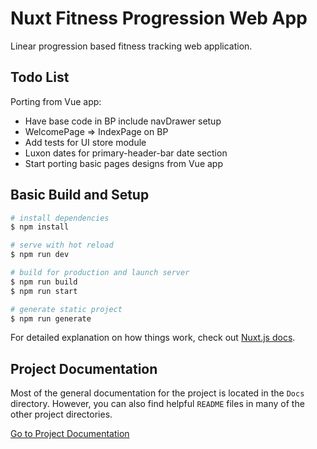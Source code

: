 # Nuxt Fitness Progression Web App

Linear progression based fitness tracking web application.

## Todo List

Porting from Vue app:

- Have base code in BP include navDrawer setup
- WelcomePage => IndexPage on BP
- Add tests for UI store module
- Luxon dates for primary-header-bar date section
- Start porting basic pages designs from Vue app

## Basic Build and Setup

```bash
# install dependencies
$ npm install

# serve with hot reload
$ npm run dev

# build for production and launch server
$ npm run build
$ npm run start

# generate static project
$ npm run generate
```

For detailed explanation on how things work, check out [Nuxt.js docs](https://nuxtjs.org).

## Project Documentation

Most of the general documentation for the project is located in the `Docs` directory. However, you can also find helpful `README` files in many of the other project directories.

[Go to Project Documentation](docs/README.md)
